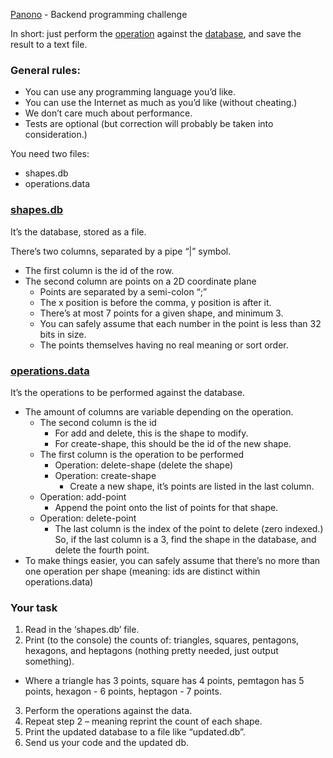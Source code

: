 [Panono](www.panono.com) - Backend programming challenge

In short: just perform the [operation](operations.data) against the [database](shapes.db), and save the result to a text file.

### General rules:
* You can use any programming language you’d like.
* You can use the Internet as much as you’d like (without cheating.)
* We don’t care much about performance.
* Tests are optional (but correction will probably be taken into consideration.)

You need two files:
* shapes.db
* operations.data

### [shapes.db](shapes.db)
It’s the database, stored as a file.

There’s two columns, separated by a pipe “|” symbol.
* The first column is the id of the row.
* The second column are points on a 2D coordinate plane
  * Points are separated by a semi-colon “;”
  * The x position is before the comma, y position is after it.
  * There’s at most 7 points for a given shape, and minimum 3.
  * You can safely assume that each number in the point is less than 32 bits in size.
  * The points themselves having no real meaning or sort order.

### [operations.data](operations.data)
It’s the operations to be performed against the database.

* The amount of columns are variable depending on the operation.
  * The second column is the id
    * For add and delete, this is the shape to modify.
    * For create-shape, this should be the id of the new shape.
  * The first column is the operation to be performed
    * Operation: delete-shape (delete the shape)
    * Operation: create-shape
      * Create a new shape, it’s points are listed in the last column.
  * Operation: add-point
    * Append the point onto the list of points for that shape.
  * Operation: delete-point
    * The last column is the index of the point to delete (zero indexed.) So, if the last column is a 3, find the shape in the database, and delete the fourth point.
 * To make things easier, you can safely assume that there’s no more than one operation per shape (meaning: ids are distinct within operations.data)

### Your task
1. Read in the ‘shapes.db’ file.
2. Print (to the console) the counts of: triangles, squares, pentagons, hexagons, and heptagons (nothing pretty needed, just output something).
  * Where a triangle has 3 points, square has 4 points, pemtagon has 5 points, hexagon - 6 points, heptagon - 7 points.
3. Perform the operations against the data.
4. Repeat step 2 – meaning reprint the count of each shape.
5. Print the updated database to a file like “updated.db”.
6. Send us your code and the updated db.
